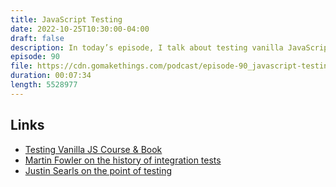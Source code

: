 ```yaml
---
title: JavaScript Testing
date: 2022-10-25T10:30:00-04:00
draft: false
description: In today’s episode, I talk about testing vanilla JavaScript.
episode: 90
file: https://cdn.gomakethings.com/podcast/episode-90_javascript-testing.mp3
duration: 00:07:34
length: 5528977
---
```


## Links

- [Testing Vanilla JS Course & Book](https://vanillajsguides.com/testing/)
- [Martin Fowler on the history of integration tests](https://martinfowler.com/articles/2021-test-shapes.html)
- [Justin Searls on the point of testing](https://twitter.com/searls/status/1393385209089990659)